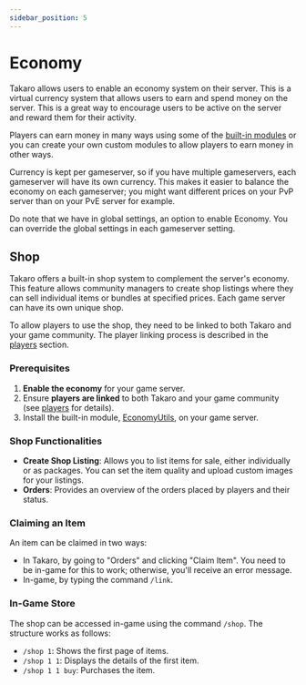 ```yaml
---
sidebar_position: 5
---
```


# Economy

Takaro allows users to enable an economy system on their server. This is a virtual currency system that allows users to earn and spend money on the server. This is a great way to encourage users to be active on the server and reward them for their activity.

Players can earn money in many ways using some of the [built-in modules](./built-in-modules.mdx) or you can create your own custom modules to allow players to earn money in other ways.

Currency is kept per gameserver, so if you have multiple gameservers, each gameserver will have its own currency. This makes it easier to balance the economy on each gameserver; you might want different prices on your PvP server than on your PvE server for example.

Do note that we have in global settings, an option to enable Economy. You can override the global settings in each gameserver setting. 

## Shop
Takaro offers a built-in shop system to complement the server's economy. This feature allows community managers to create shop listings where they can sell individual items or bundles at specified prices. Each game server can have its own unique shop.

To allow players to use the shop, they need to be linked to both Takaro and your game community. The player linking process is described in the [players](./players.md) section.

### Prerequisites
1. **Enable the economy** for your game server.
2. Ensure **players are linked** to both Takaro and your game community (see [players](./players.mdx) for details).
3. Install the built-in module, [EconomyUtils](./built-in-modules.mdx), on your game server.

### Shop Functionalities

- **Create Shop Listing**: Allows you to list items for sale, either individually or as packages. You can set the item quality and upload custom images for your listings.
- **Orders**: Provides an overview of the orders placed by players and their status.

### Claiming an Item
An item can be claimed in two ways:
- In Takaro, by going to "Orders" and clicking "Claim Item". You need to be in-game for this to work; otherwise, you'll receive an error message.
- In-game, by typing the command `/link`.

### In-Game Store
The shop can be accessed in-game using the command `/shop`. The structure works as follows:

- `/shop 1`: Shows the first page of items.
- `/shop 1 1`: Displays the details of the first item.
- `/shop 1 1 buy`: Purchases the item.

